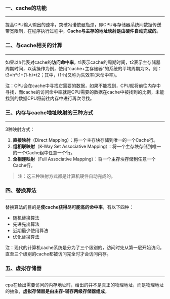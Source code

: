 ### 一、cache的功能

---

提高CPU输入输出的速率，突破冯诺依曼瓶颈，即CPU与存储器系统间数据传送带宽限制，在程序执行过程中，**Cache与主存的地址映射是由硬件自动完成的**。



### 二、与cache相关的计算

---

如果以h代表对cache的**访问命中率**，t1表示cache的周期时间，t2表示主存储器周期时间，以读操作为例，使用“cache+主存储器”的系统的平均周期为t3，则：t3=h*t1+(1-h)*t2；其中，(1-h)又称为失效率(未命中率)。

注：CPU会在cache中寻找它需要的数据，如果不能找到，CPU就将前往内存中寻找，而cache的访问命中率就是CPU需要的数据在cache中被找到的比例，未能找到的数据CPU将前往内存中进行再次寻找。



### 三、内存与cache地址映射的三种方式

---

3种映射方式：

1. **直接映射**（Direct Mapping）：将一个主存块存储到唯一的一个Cache行。
2. **组相联映射**（K-Way Set Associative Mapping）：将一个主存块存储到唯一的一个Cache组中任意一个行。
3. **全相连映射**（Full Associative Mapping）：将一个主存块存储到任意一个Cache行。

> 注：这三种映射方式都是计算机硬件自动完成的。



### 四、替换算法

---

替换算法的目的是**使cache获得尽可能高的命中率**，有以下四种：

- 随机替换算法
- 先进先出算法
- 近期最少使用算法
- 优化替换算法

注：现代的计算机cache系统是分为了三个级别的，访问时先从第一层开始访问，直至三个级别的cache都被访问完全时才会访问内存。



### 五、虚拟存储器

---

cpu在给出需要访问的内存地址时，给出的并不是真正的物理地址，而是物理地址的抽象，**虚拟存储器是由主存-辅存两级存储器组成**。